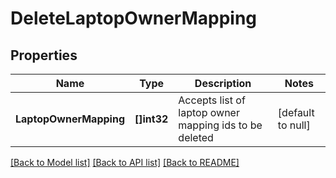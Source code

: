 # DeleteLaptopOwnerMapping

## Properties
Name | Type | Description | Notes
------------ | ------------- | ------------- | -------------
**LaptopOwnerMapping** | **[]int32** | Accepts list of laptop owner mapping ids to be deleted | [default to null]

[[Back to Model list]](../README.md#documentation-for-models) [[Back to API list]](../README.md#documentation-for-api-endpoints) [[Back to README]](../README.md)

